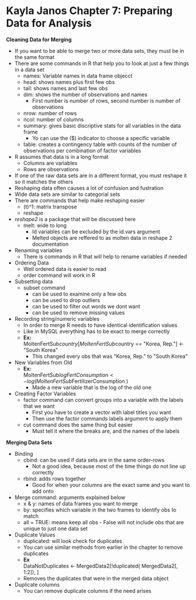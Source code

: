 Kayla Janos 
**Chapter 7: Preparing Data for Analysis**
========================================================
**Cleaning Data for Merging**
- If you want to be able to merge two or more data sets, they must be in the same format
- There are some commands in R that help you to look at just a few things in a data set
  - names: Variable names in data frame objecct
  - head: shows names plus first few obs 
  - tail: shows names and last few obs 
  - dim: shows the number of observations and names
     - First number is number of rows, second number is number of observations
  - nrow: number of rows
  - ncol: number of columns 
  - summary: gives basic discriptive stats for all variables in the data frame 
      - Yo can use the ($) indicator to choose a specific variable 
  - table: creates a contingency table with counts of the number of observations per combination of factor variables
- R assumes that data is in a long format
  - Columns are variables
  - Rows are observations
- If one of the raw data sets are in a different format, you must reshape it so it matches the others 
- Reshaping data often causes a lot of confusion and fustration
- Wide data sets are similar to categorial sets 
- There are commands that help make reshaping easier
  - (t)^1: matrix transpose 
  - reshape
- _reshape2_ is a package that will be discussed here 
  - melt: wide to long 
      - Id variables can be excluded by the id.vars argument 
      - Melted objects are reffered to as molten data in reshape 2 documentation 
- Renaming variables 
  - There is commands in R that will help to rename variables if needed
- Ordering Data 
  - Well ordered data is easier to read 
  - order command will work in R 
- Subsetting data 
  - subset command 
      - can be used to examine only a few obs 
      - can be used to drop outliers 
      - can be used to filter out words we dont want 
      - can be used to remove missing values 
- Recording string/numeric variables 
  - In order to merge R needs to have identical identification values 
  - Like in MySQL everything has to be exact to merge correctly 
  - **Ex:**   
  MoltenFertSub$country[MoltenFertSub$country == "Korea, Rep."] <- "South Korea" 
      - This changed every obs that was "Korea, Rep." to "South Korea"
- New Variables from Old 
  - **Ex:**  
MoltenFertSub$logFertConsumption <- log( MoltenFertSub$FertilizerConsumption )
       - Made a new variable that is the log of the old one
- Creating Factor Variables 
  - factor command can convert groups into a variable with the labels that we want 
       - First you have to create a vector with label titles you want
       - Then use the factor commands labels argument to apply them 
  - cut command does the same thing but easier 
       - Must tell it where the breaks are, and the names of the labels   
  
**Merging Data Sets**
- Binding 
  - cbind: can be used if data sets are in the same order-rows 
       - Not a good idea, because most of the time things do not line up correctly 
  - rbind: adds rows together
       - Good for when your columns are the exact same and you want to add onto 
- Merge command: arguments explained below
  - x & y: names of data frames you want to merge 
  - by: specifies which variable in the two frames to identify obs to match
  - all = TRUE: means keep all obs 
        - False will not include obs that are unique to just one data set 
- Duplicate Values 
  - duplicated: will look check for duplicates 
  - You can use similar methods from earlier in the chapter to remove duplicates 
  - **Ex**  
  DataNotDuplicates <- MergedData2[!duplicated( MergedData2[, 1:2]), ]
  - Removes the duplicates that were in the merged data object 
- Duplicate columns 
  - You can remove duplicate columns if the need arises 
